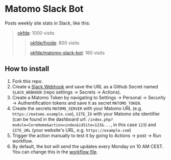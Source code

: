 # Matomo Slack Bot

Posts weekly site stats in Slack, like this:

> [okfde](https://github.com/okfde/): 1000 visits
>
> > [okfde/froide](https://github.com/okfde/froide): 800 visits
> >
> > [okfde/matomo-slack-bot](https://github.com/okfde/matomo-slack-bot): 160 visits

## How to install

1. Fork this repo.
2. Create a [Slack Webhook](https://api.slack.com/messaging/webhooks) and save the URL as a Github Secret named `SLACK_WEBHOOK` (repo settings -> Secrets -> Actions).
3. Create a Matomo Token by navigating to Settings -> Personal -> Security -> Authentification tokens and save it as secret `MATOMO_TOKEN`.
4. Create the secrets `MATOMO_SERVER` with your Matomo URL (e.g. `https://matomo.example.com`), `SITE_ID` with your Matomo site identifier (can be found in the dashboard url: `/index.php?module=CoreHome&action=index&idSite=123&...`, in this case `123`) and `SITE_URL` (your website's URL, e.g. `https://example.com`)
5. Trigger the action manually to test it by going to Actions -> post -> Run workflow.
6. By default, the bot will send the updates every Monday on 10 AM CEST. You can change this in the [workflow file](.github/workflows/post.yml).
